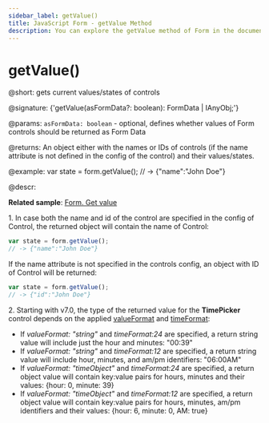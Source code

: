 ```yaml
---
sidebar_label: getValue()
title: JavaScript Form - getValue Method 
description: You can explore the getValue method of Form in the documentation of the DHTMLX JavaScript UI library. Browse developer guides and API reference, try out code examples and live demos, and download a free 30-day evaluation version of DHTMLX Suite 7.
---
```


# getValue()

@short: gets current values/states of controls

@signature: {'getValue(asFormData?: boolean): FormData | IAnyObj;'}

@params:
`asFormData: boolean` - optional, defines whether values of Form controls should be returned as Form Data

@returns:
An object either with the names or IDs of controls (if the name attribute is not defined in the config of the control) and their values/states.

@example:
var state = form.getValue();
// -> {"name":"John Doe"}

@descr:

**Related sample**: [Form. Get value](https://snippet.dhtmlx.com/odod5v12)

1\. In case both the name and id of the control are specified in the config of Control, the returned object will contain the name of Control:

~~~js
var state = form.getValue();
// -> {"name":"John Doe"}
~~~

If the name attribute is not specified in the controls config, an object with ID of Control will be returned:

~~~js
var state = form.getValue();
// -> {"id":"John Doe"}
~~~

2\. Starting with v7.0, the type of the returned value for the **TimePicker** control depends on the applied [valueFormat](form/timepicker.md#addingtimepicker) and [timeFormat](form/timepicker.md#addingtimepicker):

- If *valueFormat: "string"*  and *timeFormat:24* are specified, a return string value will include just the hour and minutes: "00:39"
- If *valueFormat: "string"*  and *timeFormat:12* are specified, a return string value will include hour, minutes, and am/pm identifiers: "06:00AM"
- If *valueFormat: "timeObject"*  and *timeFormat:24* are specified, a return object value will contain key:value pairs for hours, minutes and their values: {hour: 0, minute: 39}
- If *valueFormat: "timeObject"*  and *timeFormat:12* are specified, a return object value will contain key:value pairs for hours, minutes, am/pm identifiers and their values: {hour: 6, minute: 0, AM: true}

[comment]: # (@relatedapi: form/api/form_setvalue_method.md)

[comment]: # (@related: form/work_with_form.md#getting-values-of-controls)
